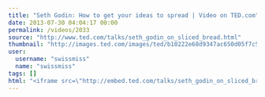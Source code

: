 ```yaml
---
title: "Seth Godin: How to get your ideas to spread | Video on TED.com"
date: 2013-07-30 04:04:17 00:00
permalink: /videos/2033
source: "http://www.ted.com/talks/seth_godin_on_sliced_bread.html"
thumbnail: "http://images.ted.com/images/ted/b10222e68d9347ac650d05f7c5299922ccdec1ab_389x292.jpg"
user:
  username: "swissmiss"
  name: "swissmiss"
tags: []
html: "<iframe src=\"http://embed.ted.com/talks/seth_godin_on_sliced_bread.html\" width=\"560\" height=\"315\" frameborder=\"0\" scrolling=\"no\" webkitAllowFullScreen mozallowfullscreen allowFullScreen></iframe>"
---
```


